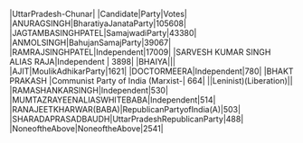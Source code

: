  
|UttarPradesh-Chunar|
|Candidate|Party|Votes|
|ANURAGSINGH|BharatiyaJanataParty|105608|
|JAGTAMBASINGHPATEL|SamajwadiParty|43380|
|ANMOLSINGH|BahujanSamajParty|39067|
|RAMRAJSINGHPATEL|Independent|17009|
|SARVESH KUMAR SINGH ALIAS RAJA|Independent                       |  3898|
|BHAIYA|||
|AJIT|MoulikAdhikarParty|1621|
|DOCTORMEERA|Independent|780|
|BHAKT PRAKASH                 |Communist Party of India (Marxist-|   664|
||Leninist)(Liberation)||
|RAMASHANKARSINGH|Independent|530|
|MUMTAZRAYEENALIASWHITEBABA|Independent|514|
|RANAJEETKHARWAR(BABA)|RepublicanPartyofIndia(A)|503|
|SHARADAPRASADBAUDH|UttarPradeshRepublicanParty|488|
|NoneoftheAbove|NoneoftheAbove|2541|
